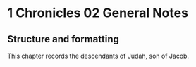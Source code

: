 # 1 Chronicles 02 General Notes
## Structure and formatting

This chapter records the descendants of Judah, son of Jacob.